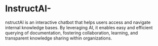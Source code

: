 # InstructAI-
nstructAI is an interactive chatbot that helps users access and navigate internal knowledge bases. By leveraging AI, it enables easy and efficient querying of documentation, fostering collaboration, learning, and transparent knowledge sharing within organizations.
